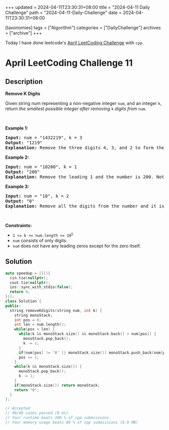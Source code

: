 +++
updated = 2024-04-11T23:30:31+08:00
title = "2024-04-11 Daily Challenge"
path = "2024-04-11-Daily-Challenge"
date = 2024-04-11T23:30:31+08:00

[taxonomies]
tags = ["Algorithm"]
categories = ["DailyChallenge"]
archives = ["archive"]
+++

Today I have done leetcode's [April LeetCoding Challenge](https://leetcode.com/problems/remove-k-digits/) with `cpp`.

<!-- more -->

# April LeetCoding Challenge 11

## Description

**Remove K Digits**

<p>Given string num representing a non-negative integer <code>num</code>, and an integer <code>k</code>, return <em>the smallest possible integer after removing</em> <code>k</code> <em>digits from</em> <code>num</code>.</p>

<p>&nbsp;</p>
<p><strong class="example">Example 1:</strong></p>

<pre>
<strong>Input:</strong> num = &quot;1432219&quot;, k = 3
<strong>Output:</strong> &quot;1219&quot;
<strong>Explanation:</strong> Remove the three digits 4, 3, and 2 to form the new number 1219 which is the smallest.
</pre>

<p><strong class="example">Example 2:</strong></p>

<pre>
<strong>Input:</strong> num = &quot;10200&quot;, k = 1
<strong>Output:</strong> &quot;200&quot;
<strong>Explanation:</strong> Remove the leading 1 and the number is 200. Note that the output must not contain leading zeroes.
</pre>

<p><strong class="example">Example 3:</strong></p>

<pre>
<strong>Input:</strong> num = &quot;10&quot;, k = 2
<strong>Output:</strong> &quot;0&quot;
<strong>Explanation:</strong> Remove all the digits from the number and it is left with nothing which is 0.
</pre>

<p>&nbsp;</p>
<p><strong>Constraints:</strong></p>

<ul>
	<li><code>1 &lt;= k &lt;= num.length &lt;= 10<sup>5</sup></code></li>
	<li><code>num</code> consists of only digits.</li>
	<li><code>num</code> does not have any leading zeros except for the zero itself.</li>
</ul>


## Solution

``` cpp
auto speedup = [](){
  cin.tie(nullptr);
  cout.tie(nullptr);
  ios::sync_with_stdio(false);
  return 0;
}();
class Solution {
public:
  string removeKdigits(string num, int k) {
    string monoStack;
    int pos = 0;
    int len = num.length();
    while(pos < len) {
      while(k && monoStack.size() && monoStack.back() > num[pos]) {
        monoStack.pop_back();
        k -= 1;
      }
      if(num[pos] != '0' || monoStack.size()) monoStack.push_back(num[pos]);
      pos += 1;
    }
    while(k && monoStack.size()) {
      monoStack.pop_back();
      k -= 1;
    }
    if(monoStack.size()) return monoStack;
    return "0";
  }
};

// Accepted
// 40/40 cases passed (0 ms)
// Your runtime beats 100 % of cpp submissions
// Your memory usage beats 88 % of cpp submissions (6.9 MB)
```
